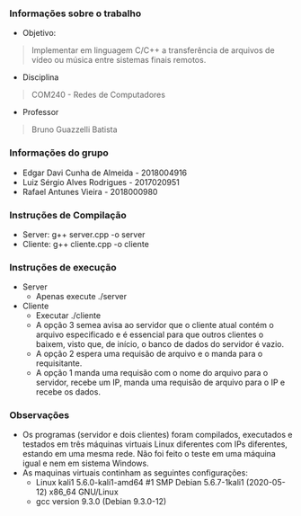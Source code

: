 ### Informações sobre o trabalho
* Objetivo: 
> Implementar em linguagem C/C++ a transferência de arquivos de vídeo ou música entre sistemas finais remotos.
* Disciplina
> COM240 - Redes de Computadores
* Professor
> Bruno Guazzelli Batista

### Informações do grupo
* Edgar Davi Cunha de Almeida - 2018004916
* Luiz Sérgio Alves Rodrigues - 2017020951
* Rafael Antunes Vieira - 2018000980

### Instruções de Compilação
* Server: g++ server.cpp -o server
* Cliente: g++ cliente.cpp -o cliente

### Instruções de execução
* Server
	* Apenas execute ./server
* Cliente
	* Executar ./cliente <IP do servidor>
	* A opção 3 semea avisa ao servidor que o cliente atual contém o arquivo especificado e é essencial para que outros clientes o baixem, visto que, de início, o banco de dados do servidor é vazio.
	* A opção 2 espera uma requisão de arquivo e o manda para o requisitante.
	* A opção 1 manda uma requisão com o nome do arquivo para o servidor, recebe um IP, manda uma requisão de arquivo para o IP e recebe os dados.

### Observações
* Os programas (servidor e dois clientes) foram compilados, executados e testados em três máquinas virtuais Linux diferentes com IPs diferentes, estando em uma mesma rede. Não foi feito o teste em uma máquina igual e nem em sistema Windows.
* As maquinas virtuais continham as seguintes configurações:
	* Linux kali1 5.6.0-kali1-amd64 #1 SMP Debian 5.6.7-1kali1 (2020-05-12) x86_64 GNU/Linux
	* gcc version 9.3.0 (Debian 9.3.0-12)

